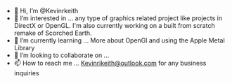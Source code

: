 - 👋 Hi, I’m @Kevinrkeith
- 👀 I’m interested in ... any type of graphics related project like projects in DirectX or OpenGL. I'm also currently working on a built from scratch remake of Scorched Earth.
- 🌱 I’m currently learning ... More about OpenGl and using the Apple Metal Library
- 💞️ I’m looking to collaborate on ... 
- 📫 How to reach me ... Kevinrikeith@outlook.com for any business inquiries

<!---
Kevinrkeith/Kevinrkeith is a ✨ special ✨ repository because its `README.md` (this file) appears on your GitHub profile.
You can click the Preview link to take a look at your changes.
--->
